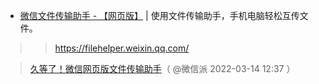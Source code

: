 - [微信文件传输助手 - 【网页版】](https://filehelper.weixin.qq.com/) |  使用文件传输助手，手机电脑轻松互传文件。
>> https://filehelper.weixin.qq.com/

> [久等了！微信网页版文件传输助手](https://mp.weixin.qq.com/s/xe_MaFZbaTAQxues9faHYg)（ @微信派 2022-03-14 12:37 ）


